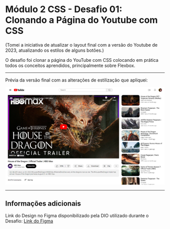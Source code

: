 # Módulo 2 CSS - Desafio 01: Clonando a Página do Youtube com CSS

<p> (Tomei a iniciativa de atualizar o layout final com a versão do Youtube de 2023, atualizando os estilos de alguns botões.) <br>

O desafio foi clonar a página do YouTube com CSS colocando em prática todos os conceitos aprendidos, principalmente sobre Flexbox. </p>

<hr>

<p> Prévia da versão final com as alterações de estilização que apliquei: </p>

![image](https://github.com/gitaminato/desafio1-css-modulo2-dio/blob/main/assets/images/page-final-version.png?raw=true)

<hr>

## Informações adicionais
Link do Design no Figma disponibilizado pela DIO utilizado durante o Desafio:
[Link do Figma](https://www.figma.com/file/lrRWUZPKnqMDZrSDJmZxUS/Desafio-de-Flexbox---DIO?node-id=0%3A1)
